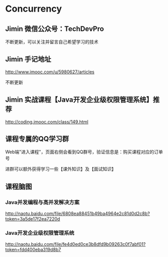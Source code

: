 # Concurrency

## Jimin 微信公众号：TechDevPro

不断更新，可以关注并留言自己希望学习的技术

## Jimin 手记地址

<http://www.imooc.com/u/5980627/articles>

不断更新

## Jimin 实战课程【Java开发企业级权限管理系统】推荐

<http://coding.imooc.com/class/149.html>

## 课程专属的QQ学习群

Web端"进入课程"，页面右侧会看到QQ群号，验证信息是：购买课程对应的订单号

进群可以额外获得学习一些【课外知识】及【面试知识】

## 课程脑图

### Java并发编程与高并发解决方案

<http://naotu.baidu.com/file/6808ea88451b49ba4964e2c81d0d2c8b?token=3a5de17f2ea7220d>

### Java开发企业级权限管理系统

<http://naotu.baidu.com/file/fe4d0ed0ce3b8dfd9b09263c0f7abf01?token=fdd400eba319d8b7>
